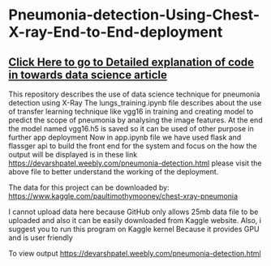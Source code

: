 # Pneumonia-detection-Using-Chest-X-ray-End-to-End-deployment
## [Click Here to go to Detailed explanation of code in towards data science article](https://towardsdatascience.com/pneumonia-detection-using-deep-learning-and-swagger-18aa5e8af576)
This repository describes the use of data science technique for pneumonia detection using X-Ray
The lungs_training.ipynb file describes about the use of transfer learning technique like vgg16 in training and creating model to predict the scope of pneumonia by analysing the image features.
At the end the model named vgg16.h5 is saved so it can be used of other purpose in further app deployment
Now in app.ipynb file we have used flask and flassger api to build the front end for the system and focus on the how the output will be displayed is in these link https://devarshpatel.weebly.com/pneumonia-detection.html
please visit the above file to better understand the working of the deployment.

The data for this project can be downloaded by: 
https://www.kaggle.com/paultimothymooney/chest-xray-pneumonia

I cannot upload data here because GitHub only allows 25mb data file to be uploaded and also it can be easily
downloaded from Kaggle website. Also, i suggest you to run this program on Kaggle kernel Because it provides GPU
and is user friendly

To view output 
https://devarshpatel.weebly.com/pneumonia-detection.html
